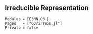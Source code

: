 ## Irreducible Representation

```@autodocs
Modules = [E3NN.O3 ]
Pages   = ["O3/irreps.jl"]
Private = false
```
